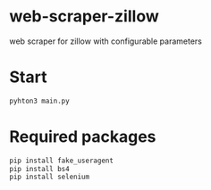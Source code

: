 # web-scraper-zillow
web scraper for zillow with configurable parameters

# Start
```python
pyhton3 main.py
```

# Required packages
```python
pip install fake_useragent
pip install bs4 
pip install selenium
```


